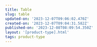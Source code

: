 ```yaml
---
title: Table
slug: table
updated-on: '2023-12-07T09:06:02.470Z'
created-on: '2023-12-07T09:04:31.582Z'
published-on: '2023-12-08T08:09:54.350Z'
layout: '[product-type].html'
tags: product-type
---
```



